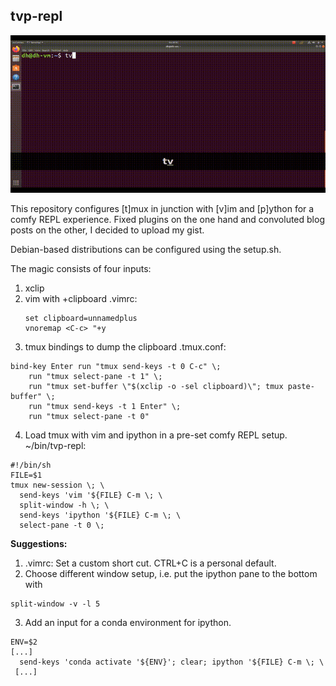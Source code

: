 ## tvp-repl

![Demo](https://raw.githubusercontent.com/DarioHett/tvp-repl/master/demo.gif)

This repository configures [t]mux in junction with [v]im and [p]ython for a 
comfy REPL experience. Fixed plugins on the one hand and convoluted blog posts 
on the other, I decided to upload my gist.  

Debian-based distributions can be configured using the setup.sh.

The magic consists of four inputs:
1. xclip
2. vim with +clipboard
    .vimrc: 
    ```
    set clipboard=unnamedplus
    vnoremap <C-c> "+y
    ```
3. tmux bindings to dump the clipboard
.tmux.conf:
```
bind-key Enter run "tmux send-keys -t 0 C-c" \; 
    run "tmux select-pane -t 1" \; 
    run "tmux set-buffer \"$(xclip -o -sel clipboard)\"; tmux paste-buffer" \; 
    run "tmux send-keys -t 1 Enter" \; 
    run "tmux select-pane -t 0"
```
4. Load tmux with vim and ipython in a pre-set comfy REPL setup.
~/bin/tvp-repl:
```
#!/bin/sh
FILE=$1
tmux new-session \; \
  send-keys 'vim '${FILE} C-m \; \
  split-window -h \; \
  send-keys 'ipython '${FILE} C-m \; \
  select-pane -t 0 \; 
```

**Suggestions:**
1. .vimrc: Set a custom short cut. CTRL+C is a personal default.
2. Choose different window setup, i.e. put the ipython pane to the bottom with
```
split-window -v -l 5
```
3. Add an input for a conda environment for ipython.
``` 
ENV=$2
[...]
  send-keys 'conda activate '${ENV}'; clear; ipython '${FILE} C-m \; \
 [...]
```
